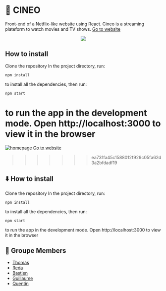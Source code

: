 # 🎥 CINEO

Front-end of a Netflix-like website using React.
Cineo is a streaming plateform to watch movies and TV shows.
[Go to website](https://cineo.netlify.app/)
<p align="center">
  <img src="https://i.ibb.co/CsgR4Nb/homepage.png">
</p>

## How to install

Clone the repository
In the project directory,
run:

```shell
npm install
```

to install all the dependencies,
then run:

```shell
npm start
```

to run the app in the development mode.
Open http://localhost:3000 to view it in the browser
=======
[![homepage](readme-assets/homepage.gif)](https://cineo.netlify.app/)
[Go to website](https://cineo.netlify.app/)

> > > > > > > ea731fa45c1588012f929c05fa62d3a2bfdadf19

## ⬇️ How to install

Clone the repository
In the project directory,
run:

```shell
npm install
```

to install all the dependencies,
then run:

```shell
npm start
```

to run the app in the development mode.
Open http://localhost:3000 to view it in the browser

## 👥 Groupe Members

- [Thomas](https://github.com/)
- [Reda](https://github.com/)
- [Bastien](https://github.com/)
- [Guillaume](https://github.com/graklecler)
- [Quentin](https://github.com/quentingrchr)
